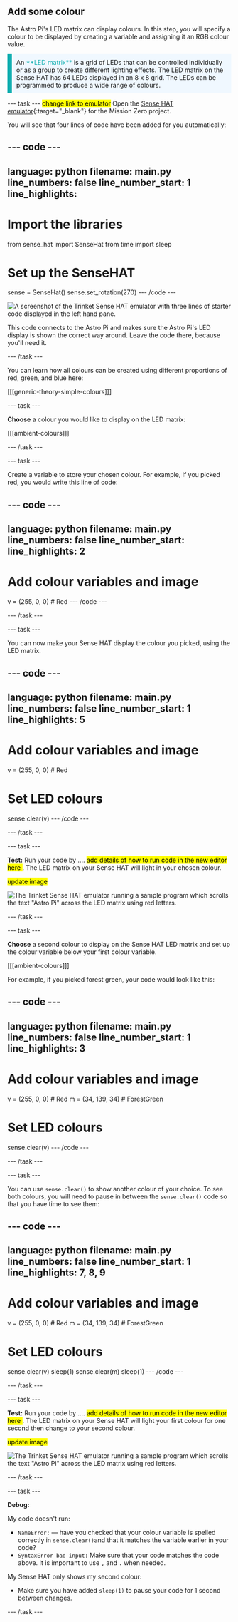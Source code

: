 ## Add some colour

The Astro Pi's LED matrix can display colours. In this step, you will specify a colour to be displayed by creating a variable and assigning it an RGB colour value.

<p style="border-left: solid; border-width:10px; border-color: #0faeb0; background-color: aliceblue; padding: 10px;">
An <span style="color: #0faeb0">**LED matrix**</span> is a grid of LEDs that can be controlled individually or as a group to create different lighting effects. The LED matrix on the Sense HAT has 64 LEDs displayed in an 8 x 8 grid. The LEDs can be programmed to produce a wide range of colours.
</p>

--- task ---
<mark>change link to emulator</mark>
Open the [Sense HAT emulator](https://trinket.io/mission-zero){:target="_blank"} for the Mission Zero project.

You will see that four lines of code have been added for you automatically:

--- code ---
---
language: python
filename: main.py
line_numbers: false
line_number_start: 1
line_highlights: 
---
# Import the libraries
from sense_hat import SenseHat
from time import sleep

# Set up the SenseHAT
sense = SenseHat()
sense.set_rotation(270)
--- /code ---

![A screenshot of the Trinket Sense HAT emulator with three lines of starter code displayed in the left hand pane.](images/sense-hat-emulator2.png)

This code connects to the Astro Pi and makes sure the Astro Pi's LED display is shown the correct way around. Leave the code there, because you'll need it.

--- /task ---

You can learn how all colours can be created using different proportions of red, green, and blue here:

[[[generic-theory-simple-colours]]]

--- task ---

**Choose** a colour you would like to display on the LED matrix:

[[[ambient-colours]]]

--- /task ---

--- task ---

Create a variable to store your chosen colour. For example, if you picked red, you would write this line of code:

--- code ---
---
language: python
filename: main.py
line_numbers: false
line_number_start: 
line_highlights: 2
---
# Add colour variables and image
v = (255, 0, 0) # Red
--- /code ---

--- /task ---

--- task ---

You can now make your Sense HAT display the colour you picked, using the LED matrix.

--- code ---
---
language: python
filename: main.py
line_numbers: false
line_number_start: 1
line_highlights: 5
---
# Add colour variables and image
v = (255, 0, 0) # Red

# Set LED colours
sense.clear(v)
--- /code ---

--- /task ---

--- task ---

**Test:** Run your code by .... <mark> add details of how to run code in the new editor here </mark>. The LED matrix on your Sense HAT will light in your chosen colour. 

<mark>update image </mark>

![The Trinket Sense HAT emulator running a sample program which scrolls the text \"Astro Pi\" across the LED matrix using red letters.](images/M0_2.gif)

--- /task ---

--- task ---

**Choose** a second colour to display on the Sense HAT LED matrix and set up the colour variable below your first colour variable.

[[[ambient-colours]]]

For example, if you picked forest green, your code would look like this:

--- code ---
---
language: python
filename: main.py
line_numbers: false
line_number_start: 1
line_highlights: 3
---
# Add colour variables and image
v = (255, 0, 0) # Red
m = (34, 139, 34) # ForestGreen

# Set LED colours
sense.clear(v)
--- /code ---

--- /task ---

--- task ---

You can use `sense.clear()` to show another colour of your choice. To see both colours, you will need to pause in between the `sense.clear()` code so that you have time to see them:

--- code ---
---
language: python
filename: main.py
line_numbers: false
line_number_start: 1
line_highlights: 7, 8, 9
---
# Add colour variables and image
v = (255, 0, 0) # Red
m = (34, 139, 34) # ForestGreen

# Set LED colours
sense.clear(v)
sleep(1)
sense.clear(m)
sleep(1)
--- /code ---

--- /task ---

--- task ---

**Test:** Run your code by .... <mark> add details of how to run code in the new editor here </mark>. The LED matrix on your Sense HAT will light your first colour for one second then change to your second colour. 

<mark>update image </mark>

![The Trinket Sense HAT emulator running a sample program which scrolls the text \"Astro Pi\" across the LED matrix using red letters.](images/M0_2.gif)

--- /task ---

--- task ---

**Debug:**

My code doesn't run:
- `NameError:` &mdash; have you checked that your colour variable is spelled correctly in `sense.clear()`and that it matches the variable earlier in your code? 
- `SyntaxError bad input:` Make sure that your code matches the code above. It is important to use `,` and `.` when needed. 

My Sense HAT only shows my second colour:
- Make sure you have added `sleep(1)` to pause your code for 1 second between changes. 

--- /task ---

